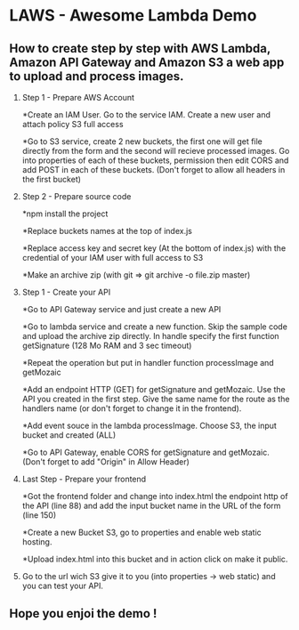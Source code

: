 # LAWS - Awesome Lambda Demo

## How to create step by step with AWS Lambda, Amazon API Gateway and Amazon S3 a web app to upload and process images.

1. Step 1 - Prepare AWS Account

	*Create an IAM User. Go to the service IAM. Create a new user and attach policy S3 full access

	*Go to S3 service, create 2 new buckets, the first one will get file directly from the form and the second will recieve processed images. Go into properties of each of these buckets, permission then edit CORS and add POST in each of these buckets. (Don't forget to allow all headers in the first bucket)

2. Step 2 - Prepare source code

	*npm install the project

	*Replace buckets names at the top of index.js

	*Replace access key and secret key (At the bottom of index.js) with the credential of your IAM user with full access to S3

	*Make an archive zip (with git => git archive -o file.zip master)

3. Step 1 - Create your API

	*Go to API Gateway service and just create a new API

	*Go to lambda service and create a new function. Skip the sample code and upload the archive zip directly. In handle specify the first function getSignature (128 Mo RAM and 3 sec timeout)

	*Repeat the operation but put in handler function processImage and getMozaic

	*Add an endpoint HTTP (GET) for getSignature and getMozaic. Use the API you created in the first step. Give the same name for the route as the handlers name (or don't forget to change it in the frontend).

	*Add event souce in the lambda processImage. Choose S3, the input bucket and created (ALL)

	*Go to API Gateway, enable CORS for getSignature and getMozaic. (Don't forget to add "Origin" in Allow Header)

4. Last Step - Prepare your frontend

	*Got the frontend folder and change into index.html the endpoint http of the API (line 88) and add the input bucket name in the URL of the form (line 150)

	*Create a new Bucket S3, go to properties and enable web static hosting. 

	*Upload index.html into this bucket and in action click on make it public.

5. Go to the url wich S3 give it to you (into properties -> web static) and you can test your API.

## Hope you enjoi the demo !


